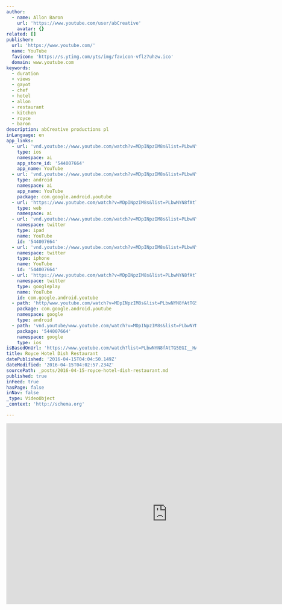 ```yaml
---
author:
  - name: Allon Baron
    url: 'https://www.youtube.com/user/abCreative'
    avatar: {}
related: []
publisher:
  url: 'https://www.youtube.com/'
  name: YouTube
  favicon: 'https://s.ytimg.com/yts/img/favicon-vflz7uhzw.ico'
  domain: www.youtube.com
keywords:
  - duration
  - views
  - gayot
  - chef
  - hotel
  - allon
  - restaurant
  - kitchen
  - royce
  - baron
description: abCreative productions pl
inLanguage: en
app_links:
  - url: 'vnd.youtube://www.youtube.com/watch?v=MDpINpzIM8s&list=PLbwNYN8fAtTG5EGI__HAMVYsi37TLCidq&feature=applinks'
    type: ios
    namespace: ai
    app_store_id: '544007664'
    app_name: YouTube
  - url: 'vnd.youtube://www.youtube.com/watch?v=MDpINpzIM8s&list=PLbwNYN8fAtTG5EGI__HAMVYsi37TLCidq&feature=applinks'
    type: android
    namespace: ai
    app_name: YouTube
    package: com.google.android.youtube
  - url: 'https://www.youtube.com/watch?v=MDpINpzIM8s&list=PLbwNYN8fAtTG5EGI__HAMVYsi37TLCidq&feature=applinks'
    type: web
    namespace: ai
  - url: 'vnd.youtube://www.youtube.com/watch?v=MDpINpzIM8s&list=PLbwNYN8fAtTG5EGI__HAMVYsi37TLCidq&feature=applinks'
    namespace: twitter
    type: ipad
    name: YouTube
    id: '544007664'
  - url: 'vnd.youtube://www.youtube.com/watch?v=MDpINpzIM8s&list=PLbwNYN8fAtTG5EGI__HAMVYsi37TLCidq&feature=applinks'
    namespace: twitter
    type: iphone
    name: YouTube
    id: '544007664'
  - url: 'https://www.youtube.com/watch?v=MDpINpzIM8s&list=PLbwNYN8fAtTG5EGI__HAMVYsi37TLCidq'
    namespace: twitter
    type: googleplay
    name: YouTube
    id: com.google.android.youtube
  - path: 'http/www.youtube.com/watch?v=MDpINpzIM8s&list=PLbwNYN8fAtTG5EGI__HAMVYsi37TLCidq'
    package: com.google.android.youtube
    namespace: google
    type: android
  - path: 'vnd.youtube/www.youtube.com/watch?v=MDpINpzIM8s&list=PLbwNYN8fAtTG5EGI__HAMVYsi37TLCidq'
    package: '544007664'
    namespace: google
    type: ios
isBasedOnUrl: 'https://www.youtube.com/watch?list=PLbwNYN8fAtTG5EGI__HAMVYsi37TLCidq&params=OAFIAVgC&v=MDpINpzIM8s&mode=NORMAL'
title: Royce Hotel Dish Restaurant
datePublished: '2016-04-15T04:04:50.149Z'
dateModified: '2016-04-15T04:02:57.234Z'
sourcePath: _posts/2016-04-15-royce-hotel-dish-restaurant.md
published: true
inFeed: true
hasPage: false
inNav: false
_type: VideoObject
_context: 'http://schema.org'

---
```

<iframe src="https://cdn.embedly.com/widgets/media.html?src=https%3A%2F%2Fwww.youtube.com%2Fembed%2Fvideoseries%3Flist%3DPLbwNYN8fAtTG5EGI__HAMVYsi37TLCidq&amp;url=https%3A%2F%2Fwww.youtube.com%2Fwatch%3Flist%3DPLbwNYN8fAtTG5EGI__HAMVYsi37TLCidq%26params%3DOAFIAVgC%26v%3DMDpINpzIM8s%26mode%3DNORMAL&amp;image=https%3A%2F%2Fi.ytimg.com%2Fvi%2FMDpINpzIM8s%2Fhqdefault.jpg&amp;key=b7d04c9b404c499eba89ee7072e1c4f7&amp;type=text%2Fhtml&amp;schema=youtube" width="854" height="480" scrolling="no" frameborder="0" allowfullscreen="allowfullscreen" style=""></iframe>